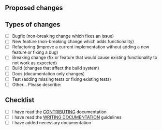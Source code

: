 ## Proposed changes
<!--
Describe the big picture of your changes here to communicate to the maintainers why we should accept this pull request. If it fixes a bug or resolves a feature request, be sure to link to that issue.
-->

## Types of changes
<!--
What types of changes does your code introduce?
_Put an `x` in the boxes that apply and remove the rest of them: keep this PR as concise, but descriptive, as possible.._
-->

- [ ] Bugfix (non-breaking change which fixes an issue)
- [ ] New feature (non-breaking change which adds functionality)
- [ ] Refactoring (improve a current implementation without adding a new feature or fixing a bug)
- [ ] Breaking change (fix or feature that would cause existing functionality to not work as expected)
- [ ] Build (changes that affect the build system)
- [ ] Docs (documentation only changes)
- [ ] Test (adding missing tests or fixing existing tests)
- [ ] Other... Please describe:

## Checklist
<!--
_Put an `x` in the boxes that apply and remove this text and the rest of them. You can also fill these out after creating the PR. If you're unsure about any of them, don't hesitate to ask. We're re here to help! This is simply a reminder of what we are going to look for before merging your code._
-->

- [ ] I have read the [CONTRIBUTING](/guidebook/contribution-guidelines/contributing.html) documentation
- [ ] I have read the [WRITING DOCUMENTATION](/guidebook/contribution-guidelines/writing-documentation.html) guidelines
- [ ] I have added necessary documentation
<!--

## Further comments

If this is a relatively large or complex change, kick off the discussion by explaining why you chose the solution you did and what alternatives you considered, etc...
-->

